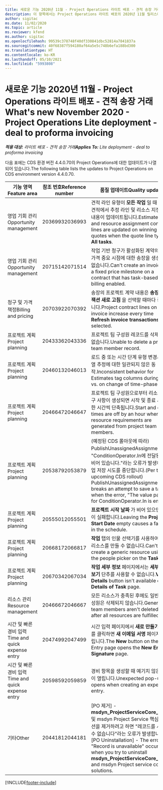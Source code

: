 ```yaml
---
title: 새로운 기능 2020년 11월 - Project Operations 라이트 배포 - 견적 송장 거래
description: 이 항목에서는 Project Operations 라이트 배포의 2020년 11월 릴리스에서 사용 가능한 품질 업데이트에 대한 정보를 제공합니다.
author: sigitac
ms.date: 11/02/2020
ms.topic: article
ms.reviewer: kfend
ms.author: sigitac
ms.openlocfilehash: 99539c378748f40df330841dbc52814a7841837a
ms.sourcegitcommit: 40f68387f594180af64a5e5c748b6efa188bd300
ms.translationtype: HT
ms.contentlocale: ko-KR
ms.lasthandoff: 05/10/2021
ms.locfileid: "5993808"
---
```

# <a name="whats-new-november-2020---project-operations-lite-deployment---deal-to-proforma-invoicing"></a><span data-ttu-id="19229-103">새로운 기능 2020년 11월 - Project Operations 라이트 배포 - 견적 송장 거래</span><span class="sxs-lookup"><span data-stu-id="19229-103">What's new November 2020 - Project Operations Lite deployment - deal to proforma invoicing</span></span>

<span data-ttu-id="19229-104">_**적용 대상:** 라이트 배포 - 견적 송장 거래_</span><span class="sxs-lookup"><span data-stu-id="19229-104">_**Applies To:** Lite deployment - deal to proforma invoicing_</span></span>

<span data-ttu-id="19229-105">다음 표에는 CDS 환경 버전 4.4.0.70의 Project Operations에 대한 업데이트가 나열되어 있습니다.</span><span class="sxs-lookup"><span data-stu-id="19229-105">The following table lists the updates to Project Operations on CDS environment version 4.4.0.70.</span></span>

| <span data-ttu-id="19229-106">기능 영역</span><span class="sxs-lookup"><span data-stu-id="19229-106">Feature area</span></span>                 | <span data-ttu-id="19229-107">참조 번호</span><span class="sxs-lookup"><span data-stu-id="19229-107">Reference number</span></span> | <span data-ttu-id="19229-108">품질 업데이트</span><span class="sxs-lookup"><span data-stu-id="19229-108">Quality update</span></span>                                                                                                                                                                    |
|------------------------------|------------------|-----------------------------------------------------------------------------------------------------------------------------------------------------------------------------------|
| <span data-ttu-id="19229-109"> 영업 기회 관리</span><span class="sxs-lookup"><span data-stu-id="19229-109">Opportunity management</span></span>       | <span data-ttu-id="19229-110">2036993</span><span class="sxs-lookup"><span data-stu-id="19229-110">2036993</span></span>          | <span data-ttu-id="19229-111">견적 라인 유형이 **모든 작업** 일 때 낙찰 견적에서 추정 라인 및 리소스 지정 계약 내용이 업데이트됩니다.</span><span class="sxs-lookup"><span data-stu-id="19229-111">Estimate line and resource   assignment contract lines are updated on winning quotes when the quote line   type is **All tasks**.</span></span>                                                 |
| <span data-ttu-id="19229-112"> 영업 기회 관리</span><span class="sxs-lookup"><span data-stu-id="19229-112">Opportunity management</span></span>       | <span data-ttu-id="19229-113">2071514</span><span class="sxs-lookup"><span data-stu-id="19229-113">2071514</span></span>          | <span data-ttu-id="19229-114">작업 기반 청구가 활성화된 계약의 고정 가격 중요 시점에 대한 송장을 생성할 수 없습니다.</span><span class="sxs-lookup"><span data-stu-id="19229-114">Can't create an invoice for a   fixed price milestone on a contract that has task-based billing enabled.</span></span>                                                                          |
| <span data-ttu-id="19229-115">청구 및 가격 책정</span><span class="sxs-lookup"><span data-stu-id="19229-115">Billing and pricing</span></span>          | <span data-ttu-id="19229-116">2070392</span><span class="sxs-lookup"><span data-stu-id="19229-116">2070392</span></span>          | <span data-ttu-id="19229-117">송장의 프로젝트 계약 내용은 **송장 트랜잭션 새로 고침** 을 선택할 때마다 증가합니다.</span><span class="sxs-lookup"><span data-stu-id="19229-117">Project contract lines on the   invoice increase every time **Refresh invoice transactions** is   selected.</span></span>                                                                       |
| <span data-ttu-id="19229-118">프로젝트 계획</span><span class="sxs-lookup"><span data-stu-id="19229-118">Project planning</span></span>             | <span data-ttu-id="19229-119">2043336</span><span class="sxs-lookup"><span data-stu-id="19229-119">2043336</span></span>          | <span data-ttu-id="19229-120">프로젝트 팀 구성원 레코드를 삭제할 수 없습니다.</span><span class="sxs-lookup"><span data-stu-id="19229-120">Unable to delete a project team member record.</span></span>                                                                                                                                    |
| <span data-ttu-id="19229-121">프로젝트 계획</span><span class="sxs-lookup"><span data-stu-id="19229-121">Project planning</span></span>             | <span data-ttu-id="19229-122">2046013</span><span class="sxs-lookup"><span data-stu-id="19229-122">2046013</span></span>          | <span data-ttu-id="19229-123">로드 중 또는 시간 단계 유형 변경시 태그 열 추정에 대한 일관되지 않은 동작.</span><span class="sxs-lookup"><span data-stu-id="19229-123">Inconsistent behavior for   Estimates tag columns during load vs. on change of time-phase type.</span></span>                                                                                   |
| <span data-ttu-id="19229-124">프로젝트 계획</span><span class="sxs-lookup"><span data-stu-id="19229-124">Project planning</span></span>             | <span data-ttu-id="19229-125">2046647</span><span class="sxs-lookup"><span data-stu-id="19229-125">2046647</span></span>          | <span data-ttu-id="19229-126">프로젝트 팀 구성원으로부터 리소스 요구 사항이 생성되면 시작 및 종료 시간이 한 시간씩 단축됩니다.</span><span class="sxs-lookup"><span data-stu-id="19229-126">Start and end times are off by   an hour when resource requirements are generated from project team members.</span></span>                                                                      |
| <span data-ttu-id="19229-127">프로젝트 계획</span><span class="sxs-lookup"><span data-stu-id="19229-127">Project planning</span></span>             | <span data-ttu-id="19229-128">2053879</span><span class="sxs-lookup"><span data-stu-id="19229-128">2053879</span></span>          | <span data-ttu-id="19229-129">(예정된 CDS 롤아웃에 따라) PublishUnassignedAssignments는 "ConditionOperator.In에 전달된 값이 비어 있습니다."라는 오류가 발생하면 작업 저장 시도를 중단합니다.</span><span class="sxs-lookup"><span data-stu-id="19229-129">(Per the upcoming CDS   rollout)   PublishUnassignedAssignments   breaks an attempt to save a task when  the error, "The   value passed for ConditionOperator.In is   empty."</span></span> |
| <span data-ttu-id="19229-130">프로젝트 계획</span><span class="sxs-lookup"><span data-stu-id="19229-130">Project planning</span></span>             | <span data-ttu-id="19229-131">2055501</span><span class="sxs-lookup"><span data-stu-id="19229-131">2055501</span></span>          | <span data-ttu-id="19229-132">**프로젝트 시작 날짜** 가 비어 있으면 일정이 실패합니다.</span><span class="sxs-lookup"><span data-stu-id="19229-132">Leaving the **Project Start   Date** empty causes a failure in the schedule.</span></span>                                                                                                      |
| <span data-ttu-id="19229-133">프로젝트 계획</span><span class="sxs-lookup"><span data-stu-id="19229-133">Project planning</span></span>             | <span data-ttu-id="19229-134">2066817</span><span class="sxs-lookup"><span data-stu-id="19229-134">2066817</span></span>          | <span data-ttu-id="19229-135">**작업** 탭의 인물 선택기를 사용하여 일반 리소스를 만들 수 없습니다.</span><span class="sxs-lookup"><span data-stu-id="19229-135">Can't create a generic   resource   using the people picker on   the **Tasks** tab.</span></span>                                                                                               |
| <span data-ttu-id="19229-136">프로젝트 계획</span><span class="sxs-lookup"><span data-stu-id="19229-136">Project planning</span></span>             | <span data-ttu-id="19229-137">2067034</span><span class="sxs-lookup"><span data-stu-id="19229-137">2067034</span></span>          | <span data-ttu-id="19229-138">**작업 세부 정보** 페이지에서는 **세부 정보 보기** 단추를 사용할 수 없습니다.</span><span class="sxs-lookup"><span data-stu-id="19229-138">**View Details** button isn't available on the **Details of Task** page.</span></span>                                                                                                         |
| <span data-ttu-id="19229-139">리소스 관리</span><span class="sxs-lookup"><span data-stu-id="19229-139">Resource management</span></span>          | <span data-ttu-id="19229-140">2046667</span><span class="sxs-lookup"><span data-stu-id="19229-140">2046667</span></span>          | <span data-ttu-id="19229-141">모든 리소스가 충족된 후에도 일반 팀 구성원은 삭제되지 않습니다.</span><span class="sxs-lookup"><span data-stu-id="19229-141">Generic team members aren't   deleted even after all resources are fulfilled.</span></span>                                                                                                     |
| <span data-ttu-id="19229-142">시간 및 빠른 경비 입력</span><span class="sxs-lookup"><span data-stu-id="19229-142">Time and quick expense entry</span></span> | <span data-ttu-id="19229-143">2047499</span><span class="sxs-lookup"><span data-stu-id="19229-143">2047499</span></span>          | <span data-ttu-id="19229-144">시간 입력 페이지에서 **새로 만들기** 단추를 클릭하면 **새 이메일 서명** 페이지가 열립니다.</span><span class="sxs-lookup"><span data-stu-id="19229-144">The **New** button on the Time   Entry page opens the **New Email Signature** page.</span></span>                                                                                               |
| <span data-ttu-id="19229-145">시간 및 빠른 경비 입력</span><span class="sxs-lookup"><span data-stu-id="19229-145">Time and quick expense entry</span></span> | <span data-ttu-id="19229-146">2059859</span><span class="sxs-lookup"><span data-stu-id="19229-146">2059859</span></span>          | <span data-ttu-id="19229-147">경비 항목을 생성할 때 예기치 않은 팝업이 열립니다.</span><span class="sxs-lookup"><span data-stu-id="19229-147">Unexpected   pop-up opens when creating an expense entry.</span></span>                                                                                                                         |
| <span data-ttu-id="19229-148">기타</span><span class="sxs-lookup"><span data-stu-id="19229-148">Other</span></span>                        | <span data-ttu-id="19229-149">2044181</span><span class="sxs-lookup"><span data-stu-id="19229-149">2044181</span></span>          | <span data-ttu-id="19229-150">[PO 제거] - **msdyn_ProjectServiceCore_Patch** 및 msdyn Project Service 핵심 솔루션을 제거하려고 하면 "레코드를 사용할 수 없습니다"라는 오류가 발생합니다.</span><span class="sxs-lookup"><span data-stu-id="19229-150">[PO Uninstallation] - The error,   "Record is unavailable" occurs when you try to uninstall   **msdyn_ProjectServiceCore_Patch** and msdyn Project service core solutions.</span></span>        |


[!INCLUDE[footer-include](../../includes/footer-banner.md)]